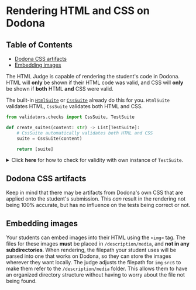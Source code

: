 # Rendering HTML and CSS on Dodona

## Table of Contents

- [Dodona CSS artifacts](#dodona-css-artifacts)
- [Embedding images](#embedding-images)

The HTML Judge is capable of rendering the student's code in Dodona. HTML will **only** be shown if their HTML code was valid, and CSS will **only** be shown if **both** HTML **and** CSS were valid.

The built-in [`HtmlSuite`](default-suites.md#htmlsuite) or [`CssSuite`](default-suites.md#csssuite) already do this for you. `HtmlSuite` validates HTML, `CssSuite` validates both HTML and CSS.

```python
from validators.checks import CssSuite, TestSuite

def create_suites(content: str) -> List[TestSuite]:
    # CssSuite automatically validates both HTML and CSS
    suite = CssSuite(content)

    return [suite]
```

<details>
 <summary>Click <b>here</b> for how to check for validity with own instance of <code>TestSuite</code>.</summary>
When using an instance of <code>TestSuite</code>, this means it is required to check for validity at least <i>once</i>. In order to do this, the <code>validate_html</code> and <code>validate_css</code> checks can be used.  

<br />  

```python
from validators.checks import TestSuite, ChecklistItem

def create_suites(content: str) -> List[TestSuite]:
    suite = TestSuite("CSS", content)
    
    # Create a ChecklistItem that validates HTML and CSS
    suite.make_item("The HTML and CSS are valid.",
                    suite.validate_html(),
                    suite.validate_css()
                    )

    # ... other checks
    
    return [suite]
```
</details>


## Dodona CSS artifacts

Keep in mind that there may be artifacts from Dodona's own CSS that are applied onto the student's submission. This _can_ result in the rendering not being 100% accurate, but has no influence on the tests being correct or not.

## Embedding images

Your students can embed images into their HTML using the `<img>` tag. The files for these images **must** be placed in `/description/media`, and **not in any subdirectories**. When rendering, the filepath your student uses will be parsed into one that works on Dodona, so they can store the images wherever they want locally. The judge adjusts the filepath for `img` `src`s to make them refer to the `/description/media` folder. This allows them to have an organized directory structure without having to worry about the file not being found.
